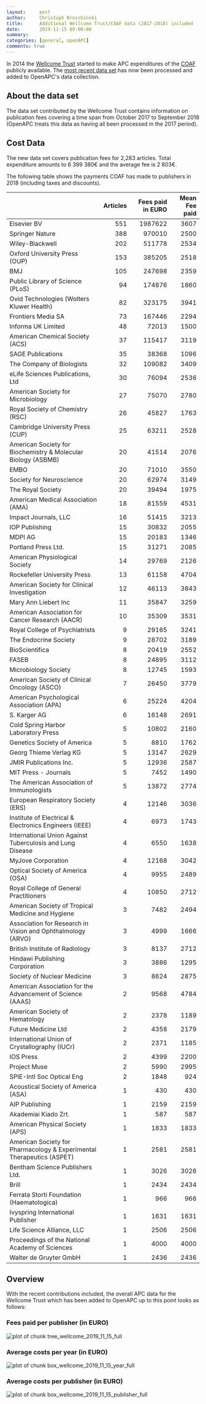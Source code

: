 ```yaml
---
layout:     post
author:     Christoph Broschinski
title:      Additional Wellcome Trust/COAF data (2017-2018) included
date:       2019-11-15 09:00:00
summary:    
categories: [general, openAPC]
comments: true
---
```





In 2014 the [Wellcome Trust](https://wellcome.ac.uk/) started to make APC expenditures of the [COAF](https://wellcome.ac.uk/funding/guidance/charity-open-access-fund) publicly available. 
The [most recent data set](https://doi.org/10.6084/m9.figshare.8010617.v1) has now been processed and added to OpenAPC's data collection.

## About the data set

The data set contributed by the Wellcome Trust contains information on publication fees covering a time span from October 2017 to September 2018 (OpenAPC treats this data as having all been processed in the 2017 period).

## Cost Data



The new data set covers publication fees for 2,283 articles. Total expenditure amounts to 6 399 380€ and the average fee is 2 803€.

The following table shows the payments COAF has made to publishers in 2018 (including taxes and discounts).


|                                                                      | Articles| Fees paid in EURO| Mean Fee paid|
|:---------------------------------------------------------------------|--------:|-----------------:|-------------:|
|Elsevier BV                                                           |      551|           1987622|          3607|
|Springer Nature                                                       |      388|            970010|          2500|
|Wiley-Blackwell                                                       |      202|            511778|          2534|
|Oxford University Press (OUP)                                         |      153|            385205|          2518|
|BMJ                                                                   |      105|            247698|          2359|
|Public Library of Science (PLoS)                                      |       94|            174876|          1860|
|Ovid Technologies (Wolters Kluwer Health)                             |       82|            323175|          3941|
|Frontiers Media SA                                                    |       73|            167446|          2294|
|Informa UK Limited                                                    |       48|             72013|          1500|
|American Chemical Society (ACS)                                       |       37|            115417|          3119|
|SAGE Publications                                                     |       35|             38368|          1096|
|The Company of Biologists                                             |       32|            109082|          3409|
|eLife Sciences Publications, Ltd                                      |       30|             76094|          2536|
|American Society for Microbiology                                     |       27|             75070|          2780|
|Royal Society of Chemistry (RSC)                                      |       26|             45827|          1763|
|Cambridge University Press (CUP)                                      |       25|             63211|          2528|
|American Society for Biochemistry & Molecular Biology (ASBMB)         |       20|             41514|          2076|
|EMBO                                                                  |       20|             71010|          3550|
|Society for Neuroscience                                              |       20|             62974|          3149|
|The Royal Society                                                     |       20|             39494|          1975|
|American Medical Association (AMA)                                    |       18|             81559|          4531|
|Impact Journals, LLC                                                  |       16|             51415|          3213|
|IOP Publishing                                                        |       15|             30832|          2055|
|MDPI AG                                                               |       15|             20183|          1346|
|Portland Press Ltd.                                                   |       15|             31271|          2085|
|American Physiological Society                                        |       14|             29769|          2126|
|Rockefeller University Press                                          |       13|             61158|          4704|
|American Society for Clinical Investigation                           |       12|             46113|          3843|
|Mary Ann Liebert Inc                                                  |       11|             35847|          3259|
|American Association for Cancer Research (AACR)                       |       10|             35309|          3531|
|Royal College of Psychiatrists                                        |        9|             29165|          3241|
|The Endocrine Society                                                 |        9|             28702|          3189|
|BioScientifica                                                        |        8|             20419|          2552|
|FASEB                                                                 |        8|             24895|          3112|
|Microbiology Society                                                  |        8|             12745|          1593|
|American Society of Clinical Oncology (ASCO)                          |        7|             26450|          3779|
|American Psychological Association (APA)                              |        6|             25224|          4204|
|S. Karger AG                                                          |        6|             16148|          2691|
|Cold Spring Harbor Laboratory Press                                   |        5|             10802|          2160|
|Genetics Society of America                                           |        5|              8810|          1762|
|Georg Thieme Verlag KG                                                |        5|             13147|          2629|
|JMIR Publications Inc.                                                |        5|             12936|          2587|
|MIT Press - Journals                                                  |        5|              7452|          1490|
|The American Association of Immunologists                             |        5|             13872|          2774|
|European Respiratory Society (ERS)                                    |        4|             12146|          3036|
|Institute of Electrical & Electronics Engineers (IEEE)                |        4|              6973|          1743|
|International Union Against Tuberculosis and Lung Disease             |        4|              6550|          1638|
|MyJove Corporation                                                    |        4|             12168|          3042|
|Optical Society of America (OSA)                                      |        4|              9955|          2489|
|Royal College of General Practitioners                                |        4|             10850|          2712|
|American Society of Tropical Medicine and Hygiene                     |        3|              7482|          2494|
|Association for Research in Vision and Ophthalmology (ARVO)           |        3|              4999|          1666|
|British Institute of Radiology                                        |        3|              8137|          2712|
|Hindawi Publishing Corporation                                        |        3|              3886|          1295|
|Society of Nuclear Medicine                                           |        3|              8624|          2875|
|American Association for the Advancement of Science (AAAS)            |        2|              9568|          4784|
|American Society of Hematology                                        |        2|              2378|          1189|
|Future Medicine Ltd                                                   |        2|              4358|          2179|
|International Union of Crystallography (IUCr)                         |        2|              2371|          1185|
|IOS Press                                                             |        2|              4399|          2200|
|Project Muse                                                          |        2|              5990|          2995|
|SPIE-Intl Soc Optical Eng                                             |        2|              1848|           924|
|Acoustical Society of America (ASA)                                   |        1|               430|           430|
|AIP Publishing                                                        |        1|              2159|          2159|
|Akademiai Kiado Zrt.                                                  |        1|               587|           587|
|American Physical Society (APS)                                       |        1|              1833|          1833|
|American Society for Pharmacology & Experimental Therapeutics (ASPET) |        1|              2581|          2581|
|Bentham Science Publishers Ltd.                                       |        1|              3026|          3026|
|Brill                                                                 |        1|              2434|          2434|
|Ferrata Storti Foundation (Haematologica)                             |        1|               966|           966|
|Ivyspring International Publisher                                     |        1|              1631|          1631|
|Life Science Alliance, LLC                                            |        1|              2506|          2506|
|Proceedings of the National Academy of Sciences                       |        1|              4000|          4000|
|Walter de Gruyter GmbH                                                |        1|              2436|          2436|


## Overview

With the recent contributions included, the overall APC data for the Wellcome Trust which has been added to OpenAPC up to this point looks as follows: 

### Fees paid per publisher (in EURO)

![plot of chunk tree_wellcome_2019_11_15_full](/figure/tree_wellcome_2019_11_15_full-1.png)

###  Average costs per year (in EURO)

![plot of chunk box_wellcome_2019_11_15_year_full](/figure/box_wellcome_2019_11_15_year_full-1.png)

###  Average costs per publisher (in EURO)

![plot of chunk box_wellcome_2019_11_15_publisher_full](/figure/box_wellcome_2019_11_15_publisher_full-1.png)
